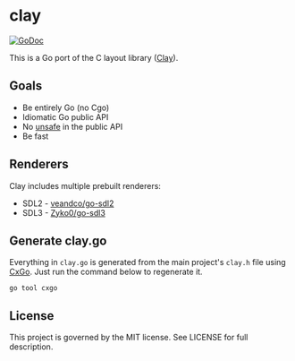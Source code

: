 # clay
[![GoDoc](https://godoc.org/github.com/totallygamerjet/clay?status.svg)](https://godoc.org/github.com/totallygamerjet/clay)

This is a Go port of the C layout library ([Clay](https://github.com/nicbarker/clay)).

## Goals

* Be entirely Go (no Cgo)
* Idiomatic Go public API
* No [unsafe](https://pkg.go.dev/unsafe) in the public API
* Be fast

## Renderers
Clay includes multiple prebuilt renderers:

* SDL2 - [veandco/go-sdl2](https://github.com/veandco/go-sdl2)
* SDL3 - [Zyko0/go-sdl3](https://github.com/Zyko0/go-sdl3)

## Generate clay.go

Everything in `clay.go` is generated from the main project's `clay.h` file using [CxGo](https://github.com/gotranspile/cxgo).
Just run the command below to regenerate it.
```shell
go tool cxgo
```

## License

This project is governed by the MIT license. See LICENSE for full description.